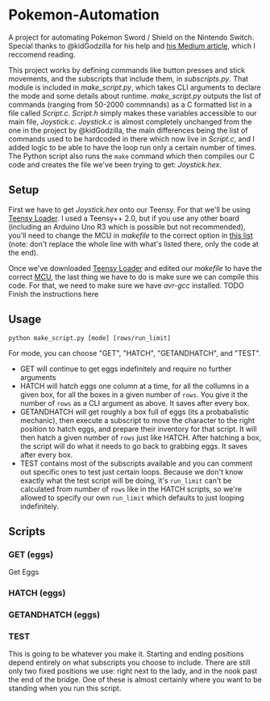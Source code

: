 # Pokemon-Automation
A project for automating Pokemon Sword / Shield on the Nintendo Switch. Special thanks to @kidGodzilla for his help and [his Medium article](https://medium.com/better-programming/creating-a-fake-nintendo-switch-controller-to-level-up-my-character-in-world-of-final-fantasy-b50adc269a1e), which I reccomend reading. 

This project works by defining commands like button presses and stick movements, and the subscripts that include them, in _subscripts.py_. That module is included in _make_script.py_, which takes CLI arguments to declare the mode and some details about runtime. _make_script.py_ outputs the list of commands (ranging from 50-2000 commnands) as a C formatted list in a file called _Script.c_. _Script.h_ simply makes these variables accessible to our main file, _Joystick.c_. _Joystick.c_ is almost completely unchanged from the one in the project by @kidGodzilla, the main differences being the list of commands used to be hardcoded in there which now live in _Script.c_, and I added logic to be able to have the loop run only a certain number of times. The Python script also runs the `make` command which then compiles our C code and creates the file we've been trying to get: _Joystick.hex_. 

## Setup
First we have to get _Joystick.hex_ onto our Teensy. For that we'll be using [Teensy Loader](https://www.pjrc.com/teensy/loader.html). I used a Teensy++ 2.0, but if you use any other board (including an Arduino Uno R3 which is possible but not recommended), you'll need to change the MCU in _makefile_ to the correct option in [this list](https://www.pjrc.com/teensy/loader_cli.html) (note: don't replace the whole line with what's listed there, only the code at the end). 

Once we've downloaded [Teensy Loader](https://www.pjrc.com/teensy/loader.html) and edited our _makefile_ to have the correct [MCU](https://www.pjrc.com/teensy/loader_cli.html), the last thing we have to do is make sure we can compile this code. For that, we need to make sure we have _avr-gcc_ installed. TODO Finish the instructions here

## Usage
`python make_script.py [mode] [rows/run_limit]`

For mode, you can choose "GET", "HATCH", "GETANDHATCH", and "TEST".
* GET will continue to get eggs indefinitely and require no further arguments
* HATCH will hatch eggs one column at a time, for all the collumns in a given box, for all the boxes in a given number of `rows`. You give it the number of `rows` as a CLI argument as above. It saves after every box. 
* GETANDHATCH will get roughly a box full of eggs (its a probabalistic mechanic), then execute a subscript to move the character to the right position to hatch eggs, and prepare their inventory for that script. It will then hatch a given number of `rows` just like HATCH. After hatching a box, the script will do what it needs to go back to grabbing eggs. It saves after every box.
* TEST contains most of the subscripts available and you can comment out specific ones to test just certain loops. Because we don't know exactly what the test script will be doing, it's `run_limit` can't be calculated from number of `rows` like in the HATCH scripts, so we're allowed to specify our own `run_limit` which defaults to just looping indefinitely. 

## Scripts
### GET (eggs)
Get Eggs 

### HATCH (eggs)

### GETANDHATCH (eggs)

### TEST
This is going to be whatever you make it. Starting and ending positions depend entirely on what subscripts you choose to include. There are still only two fixed positions we use: right next to the lady, and in the nook past the end of the bridge. One of these is almost certainly where you want to be standing when you run this script. 
